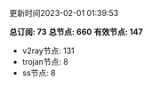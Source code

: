 更新时间2023-02-01 01:39:53

**总订阅: 73**
**总节点: 660**
**有效节点: 147**
- v2ray节点: 131
- trojan节点: 8
- ss节点: 8
